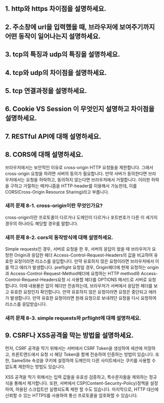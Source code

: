 ## 1. http와 https 차이점을 설명하세요.

## 2. 주소창에 url을 입력했을 때, 브라우저에 보여주기까지 어떤 동작이 일어나는지 설명하세요.

## 3. tcp의 특징과 udp의 특징을 설명하세요.

## 4. tcp와 udp의 차이점을 설명하세요.

## 5. tcp 연결과정을 설명하세요.

## 6. Cookie VS Session 이 무엇인지 설명하고 차이점을 설명하세요.

## 7. RESTful API에 대해 설명하세요.

## 8. CORS에 대해 설명하세요.

브라우저에서는 보안적인 이유로 cross-origin HTTP 요청들을 제한합니다. 그래서 cross-origin 요청을 하려면 서버의 동의가 필요합니다. 만약 서버가 동의한다면 브라우저에서는 요청을 허락하고, 동의하지 않는다면 브라우저에서 거절합니다.
이러한 허락을 구하고 거절하는 메커니즘을 HTTP-header를 이용해서 가능한데, 이를 CORS(Cross-Origin Resource Sharing)라고 부릅니다.

### 새끼 문제 8-1. cross-origin이란 무엇인가요?

cross-origin이란 프로토콜이 다르거나 도메인이 다르거나 포트번호가 다른 이 세가지 경우의 하나라도 해당할 경우를 말합니다.

### 새끼 문제 8-2. cors의 동작방식에 대해 설명하세요.

Simple requests인 경우, 서버로 요청을 한 후, 서버의 응답이 왔을 때 브라우저가 요청한 Origin과 응답한 헤더 Access-Control-Request-Headers의 값을 비교하여 유효한 요청이라면 리소스를 응답합니다. 만약 유효하지 않은 요청이라면 브라우저에서 이를 막고 에러가 발생합니다.
preflight 요청일 경우, Origin헤더에 현재 요청하는 origin과 Access-Control-Request-Method헤더에 요청하는 HTTP method와 Access-Control-Request-Headers요청 시 사용할 헤더를 OPTIONS 메서드로 서버로 요청합니다. 이때 내용물은 없이 헤더만 전송하는데, 브라우저가 서버에서 응답한 헤더를 보고 유효한 요청인지 확인합니다. 만약 유효하지 않은 요청이라면 요청은 중단되고 에러가 발생합니다. 만약 유효한 요청이라면 원래 요청으로 보내려던 요청을 다시 요청하여 리소스를 응답받습니다.

### 새끼 문제 8-3. simple requests와 prflight에 대해 설명하세요.

## 9. CSRF나 XSS공격을 막는 방법을 설명하세요.

먼저, CSRF 공격을 막기 위해서는 서버에서 CSRF Token을 생성하여 세션에 저장하고, 프론트엔드에서 요청 시 해당 Token을 함께 전송하여 인증하는 방법이 있습니다. 또한, SameSite 속성을 쿠키에 설정하여 도메인이 다른 사이트에서는 쿠키를 사용할 수 없도록 제한하는 방법도 있습니다.

XSS 공격을 막기 위해서는 입력 값들을 유효성 검증하고, 특수문자들을 제외하는 정규식을 통해서 제거합니다. 또한, 서버에서 CSP(Content-Security-Policy)정책을 설정하여, 허용된 스크립트만 실행되도록 제한 할 수도 있습니다. 마지막으로, HTTP 대신에 신뢰할 수 있는 HTTPS를 사용하여 통신 프로토콜을 암호화할 수 있습니다.
